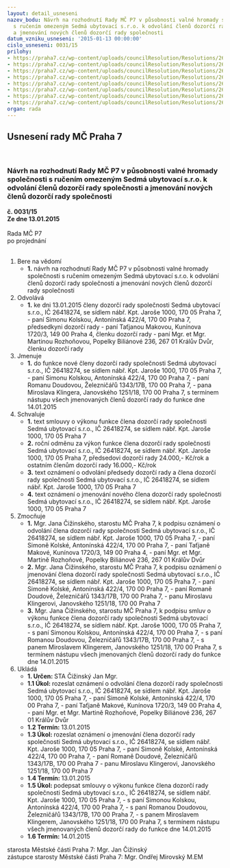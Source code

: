 ```yaml
---
layout: detail_usneseni
nazev_bodu: Návrh na rozhodnutí Rady MČ P7 v působnosti valné hromady společnosti
  s ručením omezeným Sedmá ubytovací s.r.o. k odvolání členů dozorčí rady společnosti
  a jmenování nových členů dozorčí rady společnosti
datum_vzniku_usneseni: '2015-01-13 00:00:00'
cislo_usneseni: 0031/15
prilohy:
- https://praha7.cz/wp-content/uploads/councilResolution/Resolutions/26817/3-15-priloha_01_vypis_or_7u.pdf
- https://praha7.cz/wp-content/uploads/councilResolution/Resolutions/26817/3-15-priloha_02_stanovy_7u.pdf
- https://praha7.cz/wp-content/uploads/councilResolution/Resolutions/26817/3-15-priloha_04_smlouva_o_vykonu_funkce_clena_DZ_01_Kolsk%c3%a1.doc
- https://praha7.cz/wp-content/uploads/councilResolution/Resolutions/26817/3-15-priloha_04_smlouva_o_vykonu_funkce_clena_DZ_02_Doudov%c3%a1.doc
- https://praha7.cz/wp-content/uploads/councilResolution/Resolutions/26817/3-15-priloha_04_smlouva_o_vykonu_funkce_clena_DZ_03_Klinger.doc
- https://praha7.cz/wp-content/uploads/councilResolution/Resolutions/26817/3-15-priloha_07_dopis_odvolani_clena_DR.doc
- https://praha7.cz/wp-content/uploads/councilResolution/Resolutions/26817/3-15-priloha_08_dopis_jmenovani_clena_DR.doc
- https://praha7.cz/wp-content/uploads/councilResolution/Resolutions/26817/3-15-priloha_10_duvodova_zprava.doc
organ: rada
---
```

<div id="ucUsn_pList" class="usn">
	<span><h2>Usnesení rady MČ Praha 7 </h2>
<br></span><div class="standBody">
<span><h3>Návrh na rozhodnutí Rady MČ P7 v působnosti valné hromady společnosti s ručením omezeným Sedmá ubytovací s.r.o. k odvolání členů dozorčí rady společnosti a jmenování nových členů dozorčí rady společnosti</h3></span><div class="center">
		<strong>č. 0031/15</strong><br>
	</div>
<div class="center">
		<strong>Ze dne 13.01.2015</strong><br><br>
	</div>Rada MČ P7<br> po projednání<br><br><ol>
<li>Bere na vědomí<ul><li>
<strong>1.</strong> návrh na rozhodnutí Rady MČ P7 v působnosti valné hromady společnosti  s ručením omezeným Sedmá ubytovací s.r.o. k odvolání členů dozorčí rady společnosti a jmenování nových členů dozorčí rady společnosti</li></ul>
</li>
<li>Odvolává<ul><li>
<strong>1.</strong> ke dni 13.01.2015 členy dozorčí rady společnosti Sedmá ubytovací s.r.o.,  IČ 26418274, se sídlem nábř. Kpt. Jaroše 1000, 170 05  Praha 7, - paní Simonu Kolskou, Antonínská 422/4, 170 00 Praha 7, předsedkyni dozorčí rady - paní Taťjanou Makovou, Kunínova 1720/3, 149 00 Praha 4, členku dozorčí rady - paní Mgr. et Mgr. Martinou Rozhoňovou, Popelky Biliánové 236, 267 01 Králův Dvůr, členku dozorčí rady</li></ul>
</li>
<li>Jmenuje<ul><li>
<strong>1.</strong> do funkce nové členy dozorčí rady společnosti Sedmá ubytovací s.r.o.,  IČ 26418274, se sídlem nábř. Kpt. Jaroše 1000, 170 05  Praha 7, - paní Simonu Kolskou, Antonínská 422/4, 170 00 Praha 7, - paní Romanu Doudovou, Železničářů 1343/17B, 170 00 Praha 7, - pana Miroslava Klingera, Janovského 1251/18, 170 00 Praha 7,  s termínem nástupu všech jmenovaných členů dozorčí rady do funkce  dne 14.01.2015 </li></ul>
</li>
<li>Schvaluje<ul>
<li>
<strong>1.</strong> text smlouvy o výkonu funkce člena dozorčí rady společnosti Sedmá ubytovací s.r.o., IČ 26418274, se sídlem nábř. Kpt. Jaroše 1000, 170 05  Praha 7</li>
<li>
<strong>2.</strong> roční odměnu za výkon funkce člena dozorčí rady společnosti Sedmá ubytovací s.r.o., IČ 26418274, se sídlem nábř. Kpt. Jaroše 1000, 170 05  Praha 7, předsedovi dozorčí rady 24.000,- Kč/rok a ostatním členům dozorčí rady 16.000,- Kč/rok</li>
<li>
<strong>3.</strong> text oznámení o odvolání předsedy dozorčí rady a člena dozorčí rady společnosti Sedmá ubytovací s.r.o., IČ 26418274, se sídlem nábř. Kpt. Jaroše 1000, 170 05  Praha 7</li>
<li>
<strong>4.</strong> text oznámení o jmenování nového člena dozorčí rady společnosti Sedmá ubytovací s.r.o., IČ 26418274, se sídlem nábř. Kpt. Jaroše 1000, 170 05  Praha 7</li>
</ul>
</li>
<li>Zmocňuje<ul>
<li>
<strong>1.</strong> Mgr. Jana Čižinského, starostu MČ Praha 7, k podpisu oznámení o odvolání člena dozorčí rady společnosti Sedmá ubytovací s.r.o., IČ 26418274, se sídlem nábř. Kpt. Jaroše 1000, 170 05  Praha 7,  - paní Simoně Kolské, Antonínská 422/4, 170 00 Praha 7, - paní Taťjaně Makové, Kunínova 1720/3, 149 00 Praha 4, - paní Mgr. et Mgr. Martině Rozhoňové, Popelky Biliánové 236, 267 01 Králův Dvůr</li>
<li>
<strong>2.</strong> Mgr. Jana Čižinského, starostu MČ Praha 7, k podpisu oznámení o jmenování člena dozorčí rady společnosti Sedmá ubytovací s.r.o., IČ 26418274, se sídlem nábř. Kpt. Jaroše 1000, 170 05  Praha 7, - paní Simoně Kolské, Antonínská 422/4, 170 00 Praha 7,  - paní Romaně Doudové, Železničářů 1343/17B, 170 00 Praha 7, - panu Miroslavu Klingerovi, Janovského 1251/18, 170 00 Praha 7</li>
<li>
<strong>3.</strong> Mgr. Jana Čižinského, starostu MČ Praha 7, k podpisu smluv o výkonu funkce člena dozorčí rady společnosti Sedmá ubytovací s.r.o., IČ 26418274, se sídlem nábř. Kpt. Jaroše 1000, 170 05  Praha 7,  - s paní Simonou Kolskou, Antonínská 422/4, 170 00 Praha 7,   - s paní Romanou Doudovou, Železničářů 1343/17B, 170 00 Praha 7, - s panem Miroslavem Klingerem, Janovského 1251/18, 170 00 Praha 7, s termínem nástupu všech jmenovaných členů dozorčí rady do funkce  dne 14.01.2015</li>
</ul>
</li>
<li>Ukládá<ul>
<li>
<strong>1. Určen: </strong>STA Čižinský Jan Mgr.</li>
<li>
<strong>1.1 Úkol: </strong>rozeslat oznámení o odvolání člena dozorčí rady společnosti Sedmá ubytovací s.r.o., IČ 26418274, se sídlem nábř. Kpt. Jaroše 1000, 170 05  Praha 7,  - paní Simoně Kolské, Antonínská 422/4, 170 00 Praha 7, - paní Taťjaně Makové, Kunínova 1720/3, 149 00 Praha 4, - paní Mgr. et Mgr. Martině Rozhoňové, Popelky Biliánové 236, 267 01 Králův Dvůr</li>
<li>
<strong>1.2 Termín: </strong>13.01.2015</li>
<li>
<strong>1.3 Úkol: </strong>rozeslat oznámení o jmenování člena dozorčí rady společnosti Sedmá ubytovací s.r.o., IČ 26418274, se sídlem nábř. Kpt. Jaroše 1000, 170 05  Praha 7,  - paní Simoně Kolské, Antonínská 422/4, 170 00 Praha 7,  - paní Romaně Doudové, Železničářů 1343/17B, 170 00 Praha 7 - panu Miroslavu Klingerovi, Janovského 1251/18, 170 00 Praha 7</li>
<li>
<strong>1.4 Termín: </strong>13.01.2015</li>
<li>
<strong>1.5 Úkol: </strong>podepsat smlouvy o výkonu funkce člena dozorčí rady společnosti Sedmá ubytovací s.r.o., IČ 26418274, se sídlem nábř. Kpt. Jaroše 1000, 170 05  Praha 7, - s paní Simonou Kolskou, Antonínská 422/4, 170 00 Praha 7, - s paní Romanou Doudovou, Železničářů 1343/17B, 170 00 Praha 7, - s panem Miroslavem Klingerem, Janovského 1251/18, 170 00 Praha 7,  s termínem nástupu všech jmenovaných členů dozorčí rady do funkce  dne 14.01.2015</li>
<li>
<strong>1.6 Termín: </strong>14.01.2015</li>
</ul>
</li>
</ol>starosta Městské části Praha 7: Mgr. Jan Čižinský<br>zástupce starosty Městské části Praha 7: Mgr. Ondřej Mirovský M.EM 
</div>
</div>